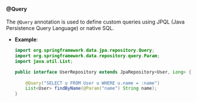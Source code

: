 #### @Query

The `@Query` annotation is used to define custom queries using JPQL (Java Persistence Query Language) or native SQL.

- **Example**:
  ```java
  import org.springframework.data.jpa.repository.Query;
  import org.springframework.data.repository.query.Param;
  import java.util.List;

  public interface UserRepository extends JpaRepository<User, Long> {
      
      @Query("SELECT u FROM User u WHERE u.name = :name")
      List<User> findByName(@Param("name") String name);
  }
  ```
